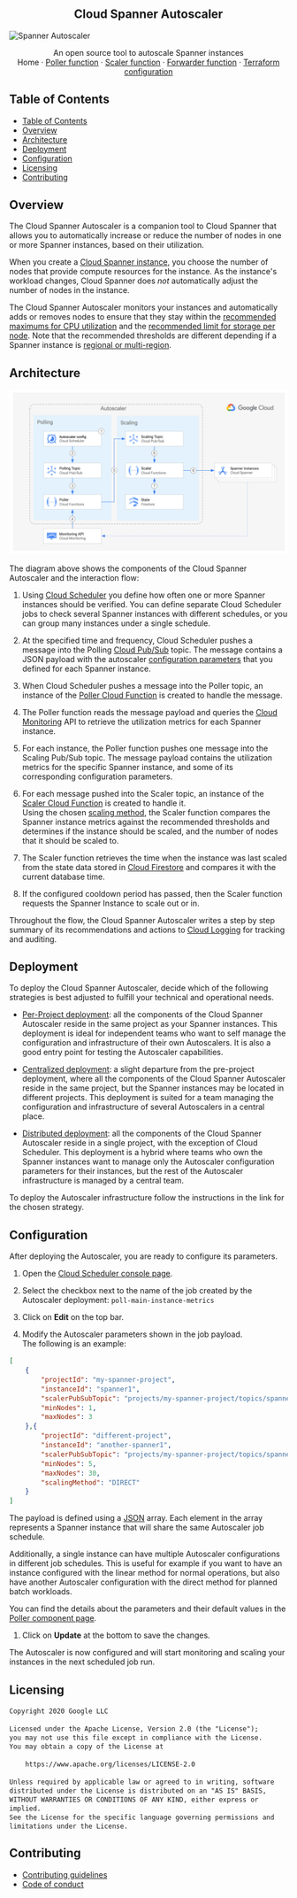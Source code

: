 <br />
<p align="center">
  <h2 align="center">Cloud Spanner Autoscaler</h2>
  <img src="https://storage.googleapis.com/gweb-cloudblog-publish/images/Google_Cloud_Spanner_databases.max-2200x2200.jpg" alt="Spanner Autoscaler">

  <p align="center">
    An open source tool to autoscale Spanner instances
    <br />
    Home
    ·
    <a href="poller/README.md">Poller function</a>
    ·
    <a href="scaler/README.md">Scaler function</a>
    ·
    <a href="forwarder/README.md">Forwarder function</a>
    ·
    <a href="terraform/README.md">Terraform configuration</a>
  </p>
</p>

## Table of Contents

-   [Table of Contents](#table-of-contents)
-   [Overview](#overview)
-   [Architecture](#architecture)
-   [Deployment](#deployment)
-   [Configuration](#configuration)
-   [Licensing](#licensing)
-   [Contributing](#contributing)

## Overview

The Cloud Spanner Autoscaler is a companion tool to Cloud Spanner that allows
you to automatically increase or reduce the number of nodes in one or more
Spanner instances, based on their utilization.

When you create a [Cloud Spanner instance][spanner-instance], you choose the
number of nodes that provide compute resources for the instance. As the
instance's workload changes, Cloud Spanner does *not* automatically adjust the
number of nodes in the instance.

The Cloud Spanner Autoscaler monitors your instances and automatically adds or
removes nodes to ensure that they stay within the
[recommended maximums for CPU utilization][spanner-max-cpu] and the
[recommended limit for storage per node][spanner-max-storage]. Note that the
recommended thresholds are different depending if a Spanner instance is
[regional or multi-region][spanner-regional].

## Architecture

![architecture-per-project](resources/architecture-per-project.png)

The diagram above shows the components of the Cloud Spanner Autoscaler and the
interaction flow:

1.  Using [Cloud Scheduler][cloud-scheduler] you define how
    often one or more Spanner instances should be verified. You can define
    separate Cloud Scheduler jobs to check several Spanner instances with
    different schedules, or you can group many instances under a single
    schedule.

2.  At the specified time and frequency, Cloud Scheduler pushes a message into
    the Polling [Cloud Pub/Sub][cloud-pub-sub] topic. The message contains a
    JSON payload with the autoscaler [configuration parameters](#configuration)
    that you defined for each Spanner instance.

3.  When Cloud Scheduler pushes a message into the Poller topic, an instance of
    the [Poller Cloud Function][autoscaler-poller] is created to handle the
    message.

4.  The Poller function reads the message payload and queries the
    [Cloud Monitoring][cloud-monitoring] API to retrieve the utilization metrics
    for each Spanner instance.

5.  For each instance, the Poller function pushes one message into the Scaling
    Pub/Sub topic. The message payload contains the utilization metrics for the
    specific Spanner instance, and some of its corresponding configuration
    parameters.

6.  For each message pushed into the Scaler topic, an instance of the
    [Scaler Cloud Function][autoscaler-scaler] is created to handle it. \
    Using the chosen [scaling method](scaler/README.md#scaling-methods), the
    Scaler function compares the Spanner instance metrics against the
    recommended thresholds and determines if the instance should be scaled, and
    the number of nodes that it should be scaled to.

7.  The Scaler function retrieves the time when the instance was last scaled
    from the state data stored in [Cloud Firestore][cloud-firestore] and
    compares it with the current database time.

8.  If the configured cooldown period has passed, then the Scaler function
    requests the Spanner Instance to scale out or in.

Throughout the flow, the Cloud Spanner Autoscaler writes a step by step summary
of its recommendations and actions to [Cloud Logging][cloud-logging] for
tracking and auditing.

## Deployment

To deploy the Cloud Spanner Autoscaler, decide which of the following strategies
is best adjusted to fulfill your technical and operational needs.

*   [Per-Project deployment](terraform/per-project/README.md): all the
    components of the Cloud Spanner Autoscaler reside in the same project as
    your Spanner instances. This deployment is ideal for independent teams who
    want to self manage the configuration and infrastructure of their own
    Autoscalers. It is also a good entry point for testing the Autoscaler
    capabilities.

*   [Centralized deployment](terraform/centralized/README.md): a slight
    departure from the pre-project deployment, where all the components of the
    Cloud Spanner Autoscaler reside in the same project, but the Spanner
    instances may be located in different projects. This deployment is suited
    for a team managing the configuration and infrastructure of several
    Autoscalers in a central place.

*   [Distributed deployment](terraform/distributed/README.md): all the
    components of the Cloud Spanner Autoscaler reside in a single project, with
    the exception of Cloud Scheduler. This deployment is a hybrid where teams
    who own the Spanner instances want to manage only the Autoscaler
    configuration parameters for their instances, but the rest of the Autoscaler
    infrastructure is managed by a central team.

To deploy the Autoscaler infrastructure follow the instructions in the link for
the chosen strategy.

## Configuration

After deploying the Autoscaler, you are ready to configure its parameters.

1.  Open the [Cloud Scheduler console page][cloud-scheduler-console].

2.  Select the checkbox next to the name of the job created by the Autoscaler
    deployment: `poll-main-instance-metrics`

3.  Click on **Edit** on the top bar.

4.  Modify the Autoscaler parameters shown in the job payload. <br />
    The following is an example:

```json
[
    {
        "projectId": "my-spanner-project",
        "instanceId": "spanner1",
        "scalerPubSubTopic": "projects/my-spanner-project/topics/spanner-scaling",
        "minNodes": 1,
        "maxNodes": 3
    },{
        "projectId": "different-project",
        "instanceId": "another-spanner1",
        "scalerPubSubTopic": "projects/my-spanner-project/topics/spanner-scaling",
        "minNodes": 5,
        "maxNodes": 30,
        "scalingMethod": "DIRECT"
    }
]
```

The payload is defined using a [JSON][json] array. Each element in the array
represents a Spanner instance that will share the same Autoscaler job schedule.

Additionally, a single instance can have multiple Autoscaler configurations in
different job schedules. This is useful for example if you want to have an
instance configured with the linear method for normal operations, but also have
another Autoscaler configuration with the direct method for planned batch
workloads.

You can find the details about the parameters and their default values in the
[Poller component page][autoscaler-poller].

1.  Click on **Update** at the bottom to save the changes.

The Autoscaler is now configured and will start monitoring and scaling your
instances in the next scheduled job run.

## Licensing

```
Copyright 2020 Google LLC

Licensed under the Apache License, Version 2.0 (the "License");
you may not use this file except in compliance with the License.
You may obtain a copy of the License at

    https://www.apache.org/licenses/LICENSE-2.0

Unless required by applicable law or agreed to in writing, software
distributed under the License is distributed on an "AS IS" BASIS,
WITHOUT WARRANTIES OR CONDITIONS OF ANY KIND, either express or implied.
See the License for the specific language governing permissions and
limitations under the License.
```

## Contributing

*   [Contributing guidelines][contributing-guidelines]
*   [Code of conduct][code-of-conduct]

<!-- LINKS: https://www.markdownguide.org/basic-syntax/#reference-style-links -->

[spanner-instance]: https://cloud.google.com/spanner/docs/instances
[spanner-max-cpu]: https://cloud.google.com/spanner/docs/cpu-utilization#recommended-max
[spanner-max-storage]: https://cloud.google.com/spanner/docs/monitoring-cloud#storage
[cloud-scheduler]: https://cloud.google.com/scheduler
[cloud-pub-sub]: https://cloud.google.com/pubsub
[cloud-functions]: https://cloud.google.com/functions
[cloud-monitoring]: https://cloud.google.com/monitoring
[cloud-firestore]: https://cloud.google.com/firestore
[cloud-logging]: https://cloud.google.com/logging
[autoscaler-poller]: poller/README.md
[autoscaler-scaler]: scaler/README.md
[autoscaler-per-project]: terraform/per-project/README.md
[autoscaler-distributed]: terraform/distributed/README.md
[contributing-guidelines]: contributing.md
[code-of-conduct]: code-of-conduct.md
[cloud-scheduler-console]: https://console.cloud.google.com/cloudscheduler/
[json]: https://www.json.org/json-en.html
[spanner-regional]: https://cloud.google.com/spanner/docs/instances#configuration
